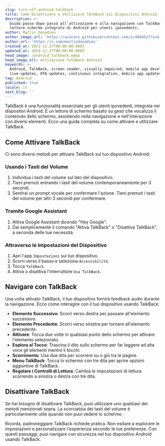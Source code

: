 ```yaml
---
slug: turn-off-android-talkback
title: Come Disattivare e Utilizzare TalkBack sui Dispositivi Android
description: >-
  Guida passo dopo passo all'attivazione e alla navigazione con TalkBack, il
  lettore schermo integrato di Android per utenti ipovedenti.
author: Martin Donadieu
author_image_url: 'https://avatars.githubusercontent.com/u/4084527?v=4'
author_url: 'https://x.com/martindonadieu'
created_at: 2023-11-27T00:00:00.000Z
updated_at: 2023-11-27T00:00:00.000Z
head_image: /android_talkback.webp
head_image_alt: Attivazione TalkBack Android
keywords: >-
  Android, TalkBack, screen reader, visually impaired, mobile app development,
  live updates, OTA updates, continuous integration, mobile app updates
tag: Android
published: true
locale: it
next_blog: ''
---
```

TalkBack è una funzionalità essenziale per gli utenti ipovedenti, integrata nei dispositivi Android. È un lettore di schermo basato su gesti che vocalizza il contenuto dello schermo, assistendo nella navigazione e nell'interazione con diversi elementi. Ecco una guida completa su come attivare e utilizzare TalkBack.

## Come Attivare TalkBack

Ci sono diversi metodi per attivare TalkBack sul tuo dispositivo Android:

### Usando i Tasti del Volume

1. Individua i tasti del volume sul lato del dispositivo.
2. Tieni premuti entrambi i tasti del volume contemporaneamente per 3 secondi.
3. Sentirai un prompt vocale per confermare l'azione. Tieni premuti i tasti del volume per altri 3 secondi per confermare.

### Tramite Google Assistant

1. Attiva Google Assistant dicendo "Hey Google".
2. Dai semplicemente il comando "Attiva TalkBack" o "Disattiva TalkBack", a seconda delle tue necessità.

### Attraverso le Impostazioni del Dispositivo

1. Apri l'app `Impostazioni` sul tuo dispositivo.
2. Scorri verso il basso e seleziona `Accessibilità`.
3. Tocca `TalkBack`.
4. Attiva o disattiva l'interruttore `Usa TalkBack`.

## Navigare con TalkBack

Una volta attivato TalkBack, il tuo dispositivo fornirà feedback audio durante la navigazione. Ecco come interagire con il tuo dispositivo usando TalkBack:

- **Elemento Successivo**: Scorri verso destra per passare all'elemento successivo.
- **Elemento Precedente**: Scorri verso sinistra per tornare all'elemento precedente.
- **Attivare**: Tocca due volte in qualsiasi punto dello schermo per attivare l'elemento selezionato.
- **Esplora al Tocco**: Trascina il dito sullo schermo per far leggere ad alta voce gli elementi mentre li tocchi.
- **Scorrimento**: Usa due dita per scorrere su o giù tra le pagine.
- **Menu TalkBack**: Tocca lo schermo con tre dita per aprire opzioni aggiuntive di TalkBack.
- **Regolare i Controlli di Lettura**: Cambia le impostazioni di lettura scorrendo a sinistra o destra con tre dita.

## Disattivare TalkBack

Se hai bisogno di disattivare TalkBack, puoi utilizzare uno qualsiasi dei metodi menzionati sopra. La scorciatoia dei tasti del volume è particolarmente utile quando non puoi vedere lo schermo.

Ricorda, padroneggiare TalkBack richiede pratica. Non esitare a esplorare le impostazioni e personalizzare l'esperienza secondo le tue preferenze. Con questi passaggi, puoi navigare con sicurezza nel tuo dispositivo Android usando TalkBack.
